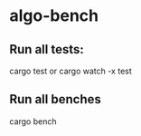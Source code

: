 # algo-bench

## Run all tests:

cargo test 
or
cargo watch -x test

## Run all benches

cargo bench
